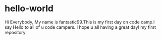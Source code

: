 # hello-world
 Hi Everybody,
 My name is fantastic99.This is my first day on code camp.I say Hello to all of u code campers.
 I hope u all having a great day!
my first repository

